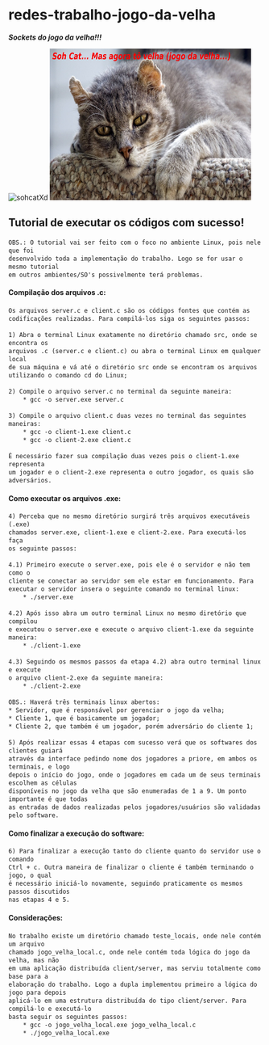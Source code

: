 # redes-trabalho-jogo-da-velha

<i><b>Sockets do jogo da velha!!!</b></i>
<div style="display: inline-block;">
  <img src="https://www.kegoutlet.com/prod_images/xlarge/KP331.jpg" alt="sohcatXd" title="sohCatxD" width="400px" height="300px">
  <img src="https://github.com/HaraHeique/redes-trabalho-jogo-da-velha/blob/master/imagens/oldcat.jpg" alt="sohCatxD2" title="sohCatxD2" width="400px" height="300px">
</div>


## Tutorial de executar os códigos com sucesso!
    OBS.: O tutorial vai ser feito com o foco no ambiente Linux, pois nele que foi
    desenvolvido toda a implementação do trabalho. Logo se for usar o mesmo tutorial
    em outros ambientes/SO's possivelmente terá problemas.
    
#### Compilação dos arquivos .c:

    Os arquivos server.c e client.c são os códigos fontes que contém as
    codificações realizadas. Para compilá-los siga os seguintes passos:

    1) Abra o terminal Linux exatamente no diretório chamado src, onde se encontra os 
    arquivos .c (server.c e client.c) ou abra o terminal Linux em qualquer local
    de sua máquina e vá até o diretório src onde se encontram os arquivos 
    utilizando o comando cd do Linux;

    2) Compile o arquivo server.c no terminal da seguinte maneira:
        * gcc -o server.exe server.c

    3) Compile o arquivo client.c duas vezes no terminal das seguintes maneiras:
        * gcc -o client-1.exe client.c
        * gcc -o client-2.exe client.c

    É necessário fazer sua compilação duas vezes pois o client-1.exe representa
    um jogador e o client-2.exe representa o outro jogador, os quais são adversários.
    
#### Como executar os arquivos .exe:

    4) Perceba que no mesmo diretório surgirá três arquivos executáveis (.exe)
    chamados server.exe, client-1.exe e client-2.exe. Para executá-los faça 
    os seguinte passos:

    4.1) Primeiro execute o server.exe, pois ele é o servidor e não tem como o
    cliente se conectar ao servidor sem ele estar em funcionamento. Para
    executar o servidor insera o seguinte comando no terminal linux:
        * ./server.exe

    4.2) Após isso abra um outro terminal Linux no mesmo diretório que compilou
    e executou o server.exe e execute o arquivo client-1.exe da seguinte
    maneira:
        * ./client-1.exe

    4.3) Seguindo os mesmos passos da etapa 4.2) abra outro terminal linux e execute
    o arquivo client-2.exe da seguinte maneira:
        * ./client-2.exe	   

    OBS.: Haverá três terminais linux abertos:
    * Servidor, que é responsável por gerenciar o jogo da velha;
    * Cliente 1, que é basicamente um jogador;
    * Cliente 2, que também é um jogador, porém adversário do cliente 1;
    
    5) Após realizar essas 4 etapas com sucesso verá que os softwares dos clientes guiará
    através da interface pedindo nome dos jogadores a priore, em ambos os terminais, e logo
    depois o início do jogo, onde o jogadores em cada um de seus terminais escolhem as células
    disponíveis no jogo da velha que são enumeradas de 1 a 9. Um ponto importante é que todas
    as entradas de dados realizadas pelos jogadores/usuários são validadas pelo software.
    
#### Como finalizar a execução do software:

    6) Para finalizar a execução tanto do cliente quanto do servidor use o comando 
    Ctrl + c. Outra maneira de finalizar o cliente é também terminando o jogo, o qual
    é necessário iniciá-lo novamente, seguindo praticamente os mesmos passos discutidos
    nas etapas 4 e 5.

#### Considerações:

    No trabalho existe um diretório chamado teste_locais, onde nele contém um arquivo
    chamado jogo_velha_local.c, onde nele contém toda lógica do jogo da velha, mas não
    em uma aplicação distribuída client/server, mas serviu totalmente como base para a
    elaboração do trabalho. Logo a dupla implementou primeiro a lógica do jogo para depois
    aplicá-lo em uma estrutura distribuída do tipo client/server. Para compilá-lo e executá-lo 
    basta seguir os seguintes passos:
        * gcc -o jogo_velha_local.exe jogo_velha_local.c
        * ./jogo_velha_local.exe
